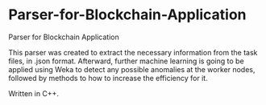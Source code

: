 # Parser-for-Blockchain-Application
Parser for Blockchain Application

This parser was created to extract the necessary information from the task files, in .json format. Afterward, further machine learning is going to be applied using Weka to detect any possible anomalies at the worker nodes, followed by methods to how to increase the efficiency for it.

Written in C++.
